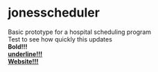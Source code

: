 # jonesscheduler
Basic prototype for a hospital scheduling program <br /> 
Test to see how quickly this updates <br /> 
<b> Bold!!! <b /> <br /> 
<ins> underline!!! <ins /> <br />
[Website!!!](henryj111.github.io/jonesscheduler/)
